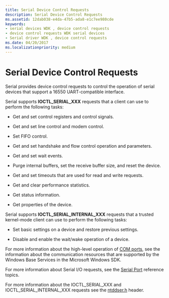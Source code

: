 ```yaml
---
title: Serial Device Control Requests
description: Serial Device Control Requests
ms.assetid: 12dab038-e4da-47b5-ada8-e1c7ee980cde
keywords:
- serial devices WDK , device control requests
- device control requests WDK serial devices
- Serial driver WDK , device control requests
ms.date: 04/20/2017
ms.localizationpriority: medium
---
```


# Serial Device Control Requests

Serial provides device control requests to control the operation of serial devices that support a 16550 UART-compatible interface.

Serial supports **IOCTL\_SERIAL\_XXX** requests that a client can use to perform the following tasks:

- Get and set control registers and control signals.

- Get and set line control and modem control.

- Set FIFO control.

- Get and set handshake and flow control operation and parameters.

- Get and set wait events.

- Purge internal buffers, set the receive buffer size, and reset the device.

- Get and set timeouts that are used for read and write requests.

- Get and clear performance statistics.

- Get status information.

- Get properties of the device.

Serial supports **IOCTL\_SERIAL\_INTERNAL\_XXX** requests that a trusted kernel-mode client can use to perform the following tasks:

- Set basic settings on a device and restore previous settings.

- Disable and enable the wait/wake operation of a device.

For more information about the high-level operation of [COM ports](configuration-of-com-ports.md), see the information about the communication resources that are supported by the Windows Base Services in the Microsoft Windows SDK.

For more information about Serial I/O requests, see the [Serial Port](https://docs.microsoft.com/windows-hardware/drivers/ddi/content/_serports/) reference topics.

For more information about the IOCTL\_SERIAL\_XXX and IOCTL\_SERIAL\_INTERNAL\_XXX requests see the [ntddser.h](https://docs.microsoft.com/en-us/windows-hardware/drivers/ddi/content/ntddser/) header.
